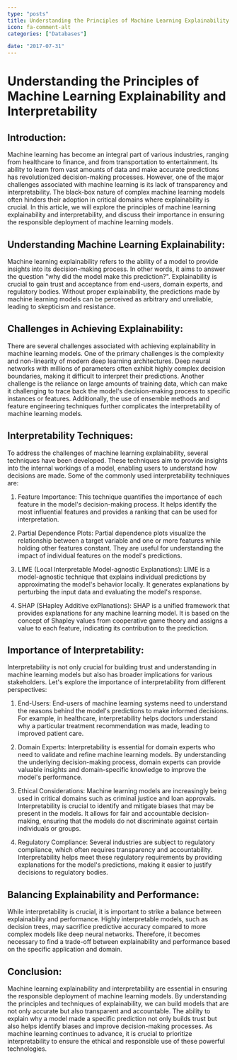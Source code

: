 ```yaml
---
type: "posts"
title: Understanding the Principles of Machine Learning Explainability and Interpretability
icon: fa-comment-alt
categories: ["Databases"]

date: "2017-07-31"
---
```




# Understanding the Principles of Machine Learning Explainability and Interpretability

## Introduction:

Machine learning has become an integral part of various industries, ranging from healthcare to finance, and from transportation to entertainment. Its ability to learn from vast amounts of data and make accurate predictions has revolutionized decision-making processes. However, one of the major challenges associated with machine learning is its lack of transparency and interpretability. The black-box nature of complex machine learning models often hinders their adoption in critical domains where explainability is crucial. In this article, we will explore the principles of machine learning explainability and interpretability, and discuss their importance in ensuring the responsible deployment of machine learning models.

## Understanding Machine Learning Explainability:

Machine learning explainability refers to the ability of a model to provide insights into its decision-making process. In other words, it aims to answer the question "why did the model make this prediction?". Explainability is crucial to gain trust and acceptance from end-users, domain experts, and regulatory bodies. Without proper explainability, the predictions made by machine learning models can be perceived as arbitrary and unreliable, leading to skepticism and resistance.

## Challenges in Achieving Explainability:

There are several challenges associated with achieving explainability in machine learning models. One of the primary challenges is the complexity and non-linearity of modern deep learning architectures. Deep neural networks with millions of parameters often exhibit highly complex decision boundaries, making it difficult to interpret their predictions. Another challenge is the reliance on large amounts of training data, which can make it challenging to trace back the model's decision-making process to specific instances or features. Additionally, the use of ensemble methods and feature engineering techniques further complicates the interpretability of machine learning models.

## Interpretability Techniques:

To address the challenges of machine learning explainability, several techniques have been developed. These techniques aim to provide insights into the internal workings of a model, enabling users to understand how decisions are made. Some of the commonly used interpretability techniques are:

1. Feature Importance: This technique quantifies the importance of each feature in the model's decision-making process. It helps identify the most influential features and provides a ranking that can be used for interpretation.

2. Partial Dependence Plots: Partial dependence plots visualize the relationship between a target variable and one or more features while holding other features constant. They are useful for understanding the impact of individual features on the model's predictions.

3. LIME (Local Interpretable Model-agnostic Explanations): LIME is a model-agnostic technique that explains individual predictions by approximating the model's behavior locally. It generates explanations by perturbing the input data and evaluating the model's response.

4. SHAP (SHapley Additive exPlanations): SHAP is a unified framework that provides explanations for any machine learning model. It is based on the concept of Shapley values from cooperative game theory and assigns a value to each feature, indicating its contribution to the prediction.

## Importance of Interpretability:

Interpretability is not only crucial for building trust and understanding in machine learning models but also has broader implications for various stakeholders. Let's explore the importance of interpretability from different perspectives:

1. End-Users: End-users of machine learning systems need to understand the reasons behind the model's predictions to make informed decisions. For example, in healthcare, interpretability helps doctors understand why a particular treatment recommendation was made, leading to improved patient care.

2. Domain Experts: Interpretability is essential for domain experts who need to validate and refine machine learning models. By understanding the underlying decision-making process, domain experts can provide valuable insights and domain-specific knowledge to improve the model's performance.

3. Ethical Considerations: Machine learning models are increasingly being used in critical domains such as criminal justice and loan approvals. Interpretability is crucial to identify and mitigate biases that may be present in the models. It allows for fair and accountable decision-making, ensuring that the models do not discriminate against certain individuals or groups.

4. Regulatory Compliance: Several industries are subject to regulatory compliance, which often requires transparency and accountability. Interpretability helps meet these regulatory requirements by providing explanations for the model's predictions, making it easier to justify decisions to regulatory bodies.

## Balancing Explainability and Performance:

While interpretability is crucial, it is important to strike a balance between explainability and performance. Highly interpretable models, such as decision trees, may sacrifice predictive accuracy compared to more complex models like deep neural networks. Therefore, it becomes necessary to find a trade-off between explainability and performance based on the specific application and domain.

## Conclusion:

Machine learning explainability and interpretability are essential in ensuring the responsible deployment of machine learning models. By understanding the principles and techniques of explainability, we can build models that are not only accurate but also transparent and accountable. The ability to explain why a model made a specific prediction not only builds trust but also helps identify biases and improve decision-making processes. As machine learning continues to advance, it is crucial to prioritize interpretability to ensure the ethical and responsible use of these powerful technologies.